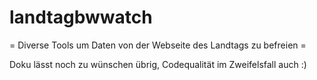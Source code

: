 # landtagbwwatch

= Diverse Tools um Daten von der Webseite des Landtags zu befreien =

Doku lässt noch zu wünschen übrig, Codequalität im Zweifelsfall auch :)
